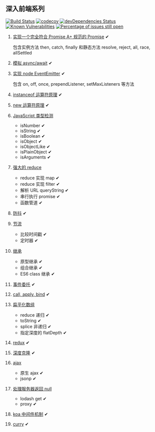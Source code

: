 ## 深入前端系列

[![Build Status](https://travis-ci.org/tjx666/deep-in-fe.svg?branch=master)](https://travis-ci.org/tjx666/deep-in-fe) [![codecov](https://codecov.io/gh/tjx666/deep-in-fe/branch/master/graph/badge.svg)](https://codecov.io/gh/tjx666/deep-in-fe) [![devDependencies Status](https://david-dm.org/tjx666/deep-in-fe/dev-status.svg)](https://david-dm.org/tjx666/deep-in-fe?type=dev) [![Known Vulnerabilities](https://snyk.io/test/github/tjx666/deep-in-fe/badge.svg?targetFile=package.json)](https://snyk.io/test/github/tjx666/deep-in-fe?targetFile=package.json) [![Percentage of issues still open](https://isitmaintained.com/badge/open/tjx666/deep-in-fe.svg)](http://isitmaintained.com/project/tjx666/deep-in-fe)

1. [实现一个完全符合 Promise A+ 规范的 Promise](https://github.com/tjx666/deep-in-fe/tree/master/src/promise) ✔

   包含实例方法 then, catch, finally 和静态方法 resolve, reject, all, race, allSettled

2. [模拟 async/await](https://github.com/tjx666/deep-in-fe/tree/master/src/co) ✔

3. [实现 node EventEmitter](https://github.com/tjx666/deep-in-fe/tree/master/src/eventEmitter) ✔

   包含 on, off, once, prependListener, setMaxListeners 等方法

4. [instanceof 运算符原理](https://github.com/tjx666/deep-in-fe/tree/master/src/instanceof) ✔

5. [new 运算符原理](https://github.com/tjx666/deep-in-fe/tree/master/src/new) ✔

6. [JavaScript 类型检测](https://github.com/tjx666/deep-in-fe/tree/master/src/is)

   - isNumber ✔
   - isString ✔
   - isBoolean ✔
   - isObject ✔
   - isObjectLike ✔
   - isPlainObject ✔
   - isArguments ✔

7. [强大的 reduce](https://github.com/tjx666/deep-in-fe/tree/master/src/powerfulReduce)

   - reduce 实现 map ✔
   - reduce 实现 filter ✔
   - 解析 URL queryString ✔
   - 串行执行 promise ✔
   - 函数管道 ✔

8. [防抖](https://github.com/tjx666/deep-in-fe/tree/master/src/debounce) ✔

9. [节流](https://github.com/tjx666/deep-in-fe/tree/master/src/throttle)

   - 比较时间戳 ✔
   - 定时器 ✔

10. [继承](https://github.com/tjx666/deep-in-fe/tree/master/src/extends)

    - 原型继承 ✔
    - 组合继承 ✔
    - ES6 class 继承 ✔

11. [事件委托](https://github.com/tjx666/deep-in-fe/tree/master/src/eventDelegation) ✔

12. [call, apply, bind](https://github.com/tjx666/deep-in-fe/tree/master/src/callApplyBind) ✔

13. [扁平化数组](https://github.com/tjx666/deep-in-fe/tree/master/src/flat)

    - reduce 递归 ✔
    - toString ✔
    - splice 非递归 ✔
    - 指定深度的 flatDepth ✔

14. [redux](https://github.com/tjx666/deep-in-fe/tree/master/src/redux) ✔

15. [深度克隆](https://github.com/tjx666/deep-in-fe/tree/master/src/cloneDeep) ✔

16. [ajax](https://github.com/tjx666/deep-in-fe/tree/master/src/ajax)

    - 原生 ajax ✔
    - jsonp ✔

17. [处理服务器返回 null](https://github.com/tjx666/deep-in-fe/tree/master/src/safeGet)

    - lodash get ✔
    - proxy ✔

18. [koa 中间件机制](https://github.com/tjx666/deep-in-fe/tree/master/src/koaMiddleware) ✔

19. [curry](https://github.com/tjx666/deep-in-fe/tree/master/src/curry) ✔
